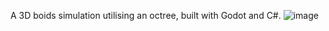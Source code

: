 A 3D boids simulation utilising an octree, built with Godot and C#.
![image](https://github.com/user-attachments/assets/3f53fdb5-47d0-4e94-b0e4-19adc7f22af3)
